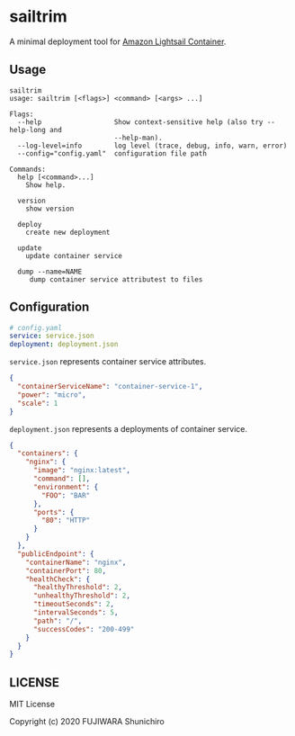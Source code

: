# sailtrim

A minimal deployment tool for [Amazon Lightsail Container](https://aws.amazon.com/jp/blogs/news/lightsail-containers-an-easy-way-to-run-your-containers-in-the-cloud/).

## Usage

```
sailtrim
usage: sailtrim [<flags>] <command> [<args> ...]

Flags:
  --help                  Show context-sensitive help (also try --help-long and
                          --help-man).
  --log-level=info        log level (trace, debug, info, warn, error)
  --config="config.yaml"  configuration file path

Commands:
  help [<command>...]
    Show help.

  version
    show version

  deploy
    create new deployment

  update
    update container service

  dump --name=NAME
     dump container service attributest to files
```

## Configuration

```yaml
# config.yaml
service: service.json
deployment: deployment.json
```


`service.json` represents container service attributes.
```json
{
  "containerServiceName": "container-service-1",
  "power": "micro",
  "scale": 1
}
```


`deployment.json` represents a deployments of container service.
```json
{
  "containers": {
    "nginx": {
      "image": "nginx:latest",
      "command": [],
      "environment": {
        "FOO": "BAR"
      },
      "ports": {
        "80": "HTTP"
      }
    }
  },
  "publicEndpoint": {
    "containerName": "nginx",
    "containerPort": 80,
    "healthCheck": {
      "healthyThreshold": 2,
      "unhealthyThreshold": 2,
      "timeoutSeconds": 2,
      "intervalSeconds": 5,
      "path": "/",
      "successCodes": "200-499"
    }
  }
}
```

## LICENSE

MIT License

Copyright (c) 2020 FUJIWARA Shunichiro
